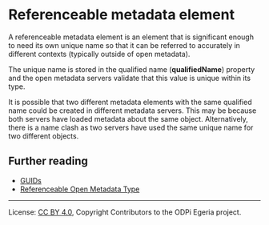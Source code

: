 <!-- SPDX-License-Identifier: CC-BY-4.0 -->
<!-- Copyright Contributors to the ODPi Egeria project. -->

# Referenceable metadata element

A referenceable metadata element is an element that is significant enough to need
its own unique name so that it can be referred to accurately in different contexts
(typically outside of open metadata).

The unique name is stored in the qualified name (**qualifiedName**) property and the open
metadata servers validate that this value is unique within its type.

It is possible that two different metadata elements with the same qualified name
could be created in different metadata servers.  This may be because
both servers have loaded metadata about the same object.
Alternatively, there is a name clash as two servers have used the same unique name for
two different objects.


## Further reading

* [GUIDs](guid.md)
* [Referenceable Open Metadata Type](../../../../open-metadata-publication/website/open-metadata-types/0010-Base-Model.md)




----
License: [CC BY 4.0](https://creativecommons.org/licenses/by/4.0/),
Copyright Contributors to the ODPi Egeria project.